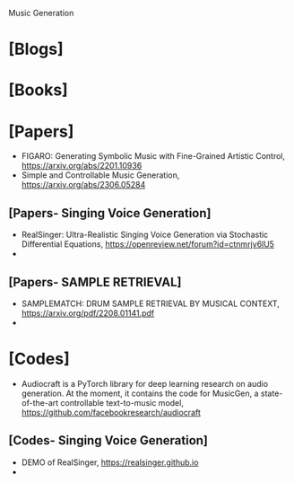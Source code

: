 Music Generation

# [Blogs]

# [Books]

# [Papers]
+ FIGARO: Generating Symbolic Music with Fine-Grained Artistic Control, https://arxiv.org/abs/2201.10936
+ Simple and Controllable Music Generation, https://arxiv.org/abs/2306.05284

## [Papers- Singing Voice Generation]
+ RealSinger: Ultra-Realistic Singing Voice Generation via Stochastic Differential Equations, https://openreview.net/forum?id=ctnmrjv6lU5
+ 


## [Papers- SAMPLE RETRIEVAL]
+ SAMPLEMATCH: DRUM SAMPLE RETRIEVAL BY MUSICAL CONTEXT, https://arxiv.org/pdf/2208.01141.pdf
+ 

# [Codes]
+ Audiocraft is a PyTorch library for deep learning research on audio generation. At the moment, it contains the code for MusicGen, a state-of-the-art controllable text-to-music model, https://github.com/facebookresearch/audiocraft

## [Codes- Singing Voice Generation]
+ DEMO of RealSinger, https://realsinger.github.io
+ 
